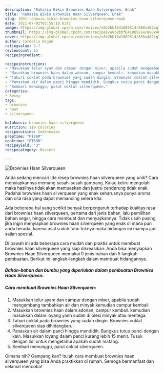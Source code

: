 ```yaml
---
description: "Rahasia Bikin Brownies Haan Silverqueen, Enak"
title: "Rahasia Bikin Brownies Haan Silverqueen, Enak"
slug: 1091-rahasia-bikin-brownies-haan-silverqueen-enak
date: 2021-07-02T02:55:10.617Z
image: https://img-global.cpcdn.com/recipes/e8b2bbf641889814/680x482cq70/brownies-haan-silverqueen-foto-resep-utama.jpg
thumbnail: https://img-global.cpcdn.com/recipes/e8b2bbf641889814/680x482cq70/brownies-haan-silverqueen-foto-resep-utama.jpg
cover: https://img-global.cpcdn.com/recipes/e8b2bbf641889814/680x482cq70/brownies-haan-silverqueen-foto-resep-utama.jpg
author: Cordelia Hogan
ratingvalue: 3.7
reviewcount: 15
recipeingredient:

recipeinstructions:
- "Masukkan telur ayam dan campur dengan mixer, apabila sudah mengembang tambahkan air dan minyak kemudian campur kembali"
- "Masukkan brownies haan dalam adonan, campur kembali. kemudian masukkan dalam loyang yanh sudah di olesi minyak atau mentega."
- "Taburi coklat pada brownies yang sudah dingin. Brownies coklat silverqueen siap dihidangkan."
- "Panaskan air dalam panci hingga mendidih. Bungkus tutup panci dengan kain. Masukkan loyang dalam panci kurang lebih 15 menit. Tusuk dengan lidi untuk mengetahui apakah sudah matang."
- "Sembari menunggu, parut coklat silverqueen."
categories:
- Resep
tags:
- brownies
- haan
- silverqueen

katakunci: brownies haan silverqueen 
nutrition: 119 calories
recipecuisine: Indonesian
preptime: "PT26M"
cooktime: "PT59M"
recipeyield: "3"
recipecategory: Dessert

---
```



![Brownies Haan Silverqueen](https://img-global.cpcdn.com/recipes/e8b2bbf641889814/680x482cq70/brownies-haan-silverqueen-foto-resep-utama.jpg)

Anda sedang mencari ide resep brownies haan silverqueen yang unik? Cara menyiapkannya memang susah-susah gampang. Kalau keliru mengolah maka hasilnya tidak akan memuaskan dan justru cenderung tidak enak. Padahal brownies haan silverqueen yang enak seharusnya punya aroma dan cita rasa yang dapat memancing selera kita.

Ada beberapa hal yang sedikit banyak berpengaruh terhadap kualitas rasa dari brownies haan silverqueen, pertama dari jenis bahan, lalu pemilihan bahan segar, hingga cara membuat dan menyajikannya. Tidak usah pusing jika ingin menyiapkan brownies haan silverqueen yang enak di mana pun anda berada, karena asal sudah tahu triknya maka hidangan ini mampu jadi sajian spesial.




Di bawah ini ada beberapa cara mudah dan praktis untuk membuat brownies haan silverqueen yang siap dikreasikan. Anda bisa menyiapkan Brownies Haan Silverqueen memakai 0 jenis bahan dan 5 langkah pembuatan. Berikut ini langkah-langkah dalam membuat hidangannya.

<!--inarticleads1-->

##### Bahan-bahan dan bumbu yang diperlukan dalam pembuatan Brownies Haan Silverqueen:





<!--inarticleads2-->

##### Cara membuat Brownies Haan Silverqueen:

1. Masukkan telur ayam dan campur dengan mixer, apabila sudah mengembang tambahkan air dan minyak kemudian campur kembali
1. Masukkan brownies haan dalam adonan, campur kembali. kemudian masukkan dalam loyang yanh sudah di olesi minyak atau mentega.
1. Taburi coklat pada brownies yang sudah dingin. Brownies coklat silverqueen siap dihidangkan.
1. Panaskan air dalam panci hingga mendidih. Bungkus tutup panci dengan kain. Masukkan loyang dalam panci kurang lebih 15 menit. Tusuk dengan lidi untuk mengetahui apakah sudah matang.
1. Sembari menunggu, parut coklat silverqueen.




Gimana nih? Gampang kan? Itulah cara membuat brownies haan silverqueen yang bisa Anda praktikkan di rumah. Semoga bermanfaat dan selamat mencoba!
